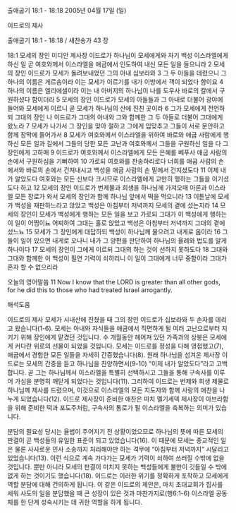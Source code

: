 출애굽기 18:1 - 18:18 
2005년 04월 17일 (일)

이드로의 제사



출애굽기 18:1 - 18:18 / 새찬송가 43 장


18:1 모세의 장인 미디안 제사장 이드로가 하나님이 모세에게와 자기 백성 이스라엘에게 하신 일 곧 여호와께서 이스라엘을 애굽에서 인도하여 내신 모든 일을 들으니라 2 모세의 장인 이드로가 모세가 돌려보내었던 그의 아내 십보라와 3 그 두 아들을 데렸으니 그 하나의 이름은 게르솜이라 이는 모세가 이르기를 내가 이방에서 객이 되었다 함이요 4 하나의 이름은 엘리에셀이라 이는 내 아버지의 하나님이 나를 도우사 바로의 칼에서 구원하셨다 함이더라 5 모세의 장인 이드로가 모세의 아들들과 그 아내로 더불어 광야에 들어와 모세에게 이르니 곧 모세가 하나님의 산에 진친 곳이라 6 그가 모세에게 전언하되 그대의 장인 나 이드로가 그대의 아내와 그와 함께한 그 두 아들로 더불어 그대에게 왔노라 7 모세가 나가서 그 장인을 맞아 절하고 그에게 입맞추고 그들이 서로 문안하고 함께 장막에 들어가서 8 모세가 여호와께서 이스라엘을 위하여 바로와 애굽 사람에게 행하신 모든 일과 길에서 그들의 당한 모든 고난과 여호와께서 그들을 구원하신 일을 다 그 장인에게 고하매 9 이드로가 여호와께서 이스라엘에게 모든 은혜를 베푸사 애굽 사람의 손에서 구원하심을 기뻐하여 10 가로되 여호와를 찬송하리로다 너희를 애굽 사람의 손에서와 바로의 손에서 건져내시고 백성을 애굽 사람의 손 밑에서 건지셨도다 11 이제 내가 알았도다 여호와는 모든 신보다 크시므로 이스라엘에게 교만히 행하는 그들을 이기셨도다 하고 12 모세의 장인 이드로가 번제물과 희생을 하나님께 가져오매 아론과 이스라엘 모든 장로가 와서 모세의 장인과 함께 하나님 앞에서 떡을 먹으니라 13 이튿날에 모세가 백성을 재판하느라고 앉았고 백성은 아침부터 저녁까지 모세의 곁에 섰는지라 14 모세의 장인이 모세가 백성에게 행하는 모든 일을 보고 가로되 그대가 이 백성에게 행하는 이 일이 어찜이뇨 어찌하여 그대는 홀로 앉았고 백성은 아침부터 저녁까지 그대의 곁에 섰느뇨 15 모세가 그 장인에게 대답하되 백성이 하나님께 물으려고 내게로 옴이라 16 그들이 일이 있으면 내게로 오나니 내가 그 양편을 판단하여 하나님의 율례와 법도를 알게 하나이다 17 모세의 장인이 그에게 이르되 그대의 하는 것이 선하지 못하도다 18 그대와 그대와 함께한 이 백성이 필연 기력이 쇠하리니 이 일이 그대에게 너무 중함이라 그대가 혼자 할 수 없으리라 

오늘의 영어말씀 
11 Now I know that the LORD is greater than all other gods, for he did this to those who had treated Israel arrogantly.

해석도움





이드로의 제사 
모세가 시내산에 진쳤을 때 그의 장인 이드로가 십보라와 두 손자를 데리고 왔습니다(1-6). 모세는 아내와 자식들을 애굽에서 직면하게 될 여러 고난으로부터 지키기 위해 장인에게 맡겼던 것입니다. 수 개월동안 헤어져 있던 가족과의 상봉은 모세에게 커다란 위로의 선물이 되었을 것입니다. 모세는 이드로를 정성을 다해 영접했고(7), 애굽에서 경험한 모든 일들을 자세히 간증했습니다(8). 원래 하나님을 섬겨온 제사장 이드로는 모세의 간증을 듣고 하나님을 찬양하면서(9-10) “이제 내가 알았도다”라고 고백합니다. 곧 그는 하나님께서 이스라엘을 특별히 선택하시고 그들을 통해 구속사를 이루어 가심을 분명히 깨닫게 되었다는 것입니다(11). 그리하여 이드로는 번제와 희생 제물로 하나님께 제사를 드렸으며, 이것으로 이스라엘의 모든 지도자와 함께 사랑의 애찬을 나누게 되었습니다(12). 이드로 제사장이 준비한 애찬은 마치 멜기세덱 제사장이 아브라함을 위해 준비한 떡과 포도주처럼, 구속사의 통로가 될 이스라엘을 축복하는 의미가 있습니다. 

분담의 필요성 
당시는 율법이 주어지기 전 상황이었으므로 하나님의 뜻에 따른 모세의 판결이 곧 백성들의 유일한 표준이 되고 있었습니다(16). 이 때문에 모세는 종교적인 일은 물론 사사로운 민사 소송까지 처리해야만 하는 격무에 “아침부터 저녁까지” 시달리고 있었습니다(13). 이런 식으로 계속 가다가는 모세가 기력이 쇠하여 쓰러질 수밖에 없을 것입니다. 뿐만 아니라 모세의 판결이 미치지 못하는 백성들에게 불만이 깃들일 수 밖에 없게 하는 것이기도 했습니다(18). 이드로는 이러한 위기를 정확하게 포착하고 모세에게 역할 분담에 대해 건의하게 됩니다. 이 같은 이드로의 제안은, 마치 초대교회가 집사를 세워 사도의 일을 분담했을 때 큰 성장이 있은 것과 마찬가지로(행6:1-6) 이스라엘 공동체를 한 단계 성숙시키는 데 귀한 역할을 하게 됩니다.